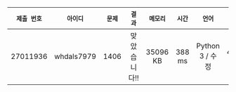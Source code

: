 | `제출 번호` | `아이디` | `문제` |  `결과` | `메모리` | `시간` | `언어` | `코드 길이` |
|---|:---:|:---:|:---:|:---:|:---:|:---:|---:|
| 27011936 | whdals7979 | 1406 | 맞았습니다!! |	35096 KB | 388 ms | Python 3 / 수정 | 486 B |
